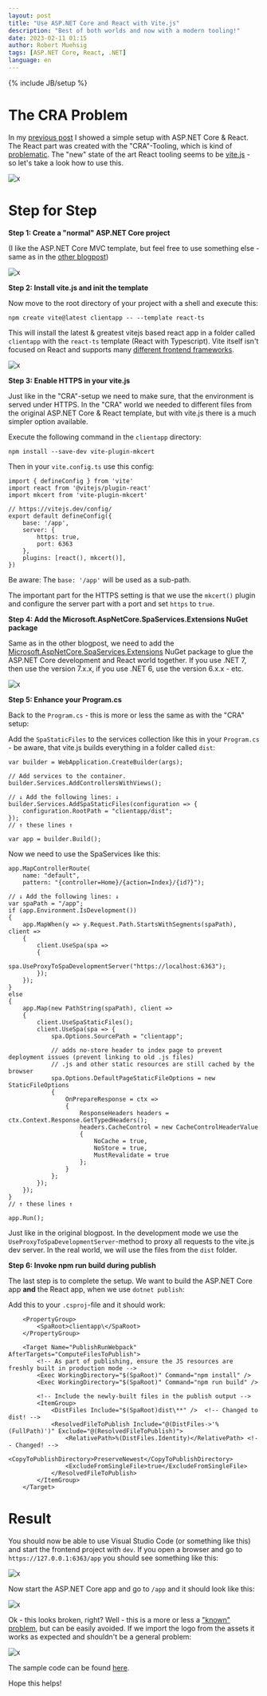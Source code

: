 ```yaml
---
layout: post
title: "Use ASP.NET Core and React with Vite.js"
description: "Best of both worlds and now with a modern tooling!"
date: 2023-02-11 01:15
author: Robert Muehsig
tags: [ASP.NET Core, React, .NET]
language: en
---
```


{% include JB/setup %}

# The CRA Problem

In my [previous post](https://blog.codeinside.eu/2023/01/25/aspnet-core-and-react/) I showed a simple setup with ASP.NET Core & React. The React part was created with the "CRA"-Tooling, which is kind of [problematic](https://twitter.com/t3dotgg/status/1616918838830059520). The "new" state of the art React tooling seems to be [vite.js](https://vitejs.dev/) - so let's take a look how to use this.

![x]({{BASE_PATH}}/assets/md-images/2023-02-11/vitejs.png "Vitejs Logo")

# Step for Step 

__Step 1: Create a "normal" ASP.NET Core project__

(I like the ASP.NET Core MVC template, but feel free to use something else - same as in the [other blogpost](https://blog.codeinside.eu/2023/01/25/aspnet-core-and-react/))

![x]({{BASE_PATH}}/assets/md-images/2023-02-11/step1.png "Step 1: Create a normal ASPNET Core project")

__Step 2: Install vite.js and init the template__

Now move to the root directory of your project with a shell and execute this:

```
npm create vite@latest clientapp -- --template react-ts
```

This will install the latest & greatest vitejs based react app in a folder called `clientapp` with the `react-ts` template (React with Typescript). Vite itself isn't focused on React and supports many [different frontend frameworks](https://vitejs.dev/guide/#trying-vite-online).

![x]({{BASE_PATH}}/assets/md-images/2023-02-11/step2.png "Step 2: Init vitejs")


__Step 3: Enable HTTPS in your vite.js__

Just like in the "CRA"-setup we need to make sure, that the environment is served under HTTPS. In the "CRA" world we needed to different files from the original ASP.NET Core & React template, but with vite.js there is a much simpler option available.

Execute the following command in the `clientapp` directory:

```
npm install --save-dev vite-plugin-mkcert
```

Then in your `vite.config.ts` use this config:

```
import { defineConfig } from 'vite'
import react from '@vitejs/plugin-react'
import mkcert from 'vite-plugin-mkcert'

// https://vitejs.dev/config/
export default defineConfig({
    base: '/app',
    server: {
        https: true,
        port: 6363
    },
    plugins: [react(), mkcert()],
})
```

Be aware: The `base: '/app'` will be used as a sub-path. 

The important part for the HTTPS setting is that we use the `mkcert()` plugin and configure the server part with a port and set `https` to `true`.

__Step 4: Add the Microsoft.AspNetCore.SpaServices.Extensions NuGet package__

Same as in the other blogpost, we need to add the [Microsoft.AspNetCore.SpaServices.Extensions](https://www.nuget.org/packages/Microsoft.AspNetCore.SpaServices.Extensions) NuGet package to glue the ASP.NET Core development and React world together. If you use .NET 7, then use the version 7.x.x, if you use .NET 6, use the version 6.x.x - etc.

![x]({{BASE_PATH}}/assets/md-images/2023-02-11/step4.png "Step 4: Add NuGet Package")

__Step 5: Enhance your Program.cs__ 

Back to the `Program.cs` - this is more or less the same as with the "CRA" setup:

Add the `SpaStaticFiles` to the services collection like this in your `Program.cs` - be aware, that vite.js builds everything in a folder called `dist`:

```
var builder = WebApplication.CreateBuilder(args);

// Add services to the container.
builder.Services.AddControllersWithViews();

// ↓ Add the following lines: ↓
builder.Services.AddSpaStaticFiles(configuration => {
    configuration.RootPath = "clientapp/dist";
});
// ↑ these lines ↑

var app = builder.Build();
```

Now we need to use the SpaServices like this:

```
app.MapControllerRoute(
    name: "default",
    pattern: "{controller=Home}/{action=Index}/{id?}");

// ↓ Add the following lines: ↓
var spaPath = "/app";
if (app.Environment.IsDevelopment())
{
    app.MapWhen(y => y.Request.Path.StartsWithSegments(spaPath), client =>
    {
        client.UseSpa(spa =>
        {
            spa.UseProxyToSpaDevelopmentServer("https://localhost:6363");
        });
    });
}
else
{
    app.Map(new PathString(spaPath), client =>
    {
        client.UseSpaStaticFiles();
        client.UseSpa(spa => {
            spa.Options.SourcePath = "clientapp";

            // adds no-store header to index page to prevent deployment issues (prevent linking to old .js files)
            // .js and other static resources are still cached by the browser
            spa.Options.DefaultPageStaticFileOptions = new StaticFileOptions
            {
                OnPrepareResponse = ctx =>
                {
                    ResponseHeaders headers = ctx.Context.Response.GetTypedHeaders();
                    headers.CacheControl = new CacheControlHeaderValue
                    {
                        NoCache = true,
                        NoStore = true,
                        MustRevalidate = true
                    };
                }
            };
        });
    });
}
// ↑ these lines ↑

app.Run();
```

Just like in the original blogpost. In the development mode we use the `UseProxyToSpaDevelopmentServer`-method to proxy all requests to the vite.js dev server. In the real world, we will use the files from the `dist` folder.

__Step 6: Invoke npm run build during publish__

The last step is to complete the setup. We want to build the ASP.NET Core app __and__ the React app, when we use `dotnet publish`:

Add this to your `.csproj`-file and it should work:

```
	<PropertyGroup>
		<SpaRoot>clientapp\</SpaRoot>
	</PropertyGroup>

	<Target Name="PublishRunWebpack" AfterTargets="ComputeFilesToPublish">
		<!-- As part of publishing, ensure the JS resources are freshly built in production mode -->
		<Exec WorkingDirectory="$(SpaRoot)" Command="npm install" />
		<Exec WorkingDirectory="$(SpaRoot)" Command="npm run build" />

		<!-- Include the newly-built files in the publish output -->
		<ItemGroup>
			<DistFiles Include="$(SpaRoot)dist\**" />  <!-- Changed to dist! -->
			<ResolvedFileToPublish Include="@(DistFiles->'%(FullPath)')" Exclude="@(ResolvedFileToPublish)">
				<RelativePath>%(DistFiles.Identity)</RelativePath> <!-- Changed! -->
				<CopyToPublishDirectory>PreserveNewest</CopyToPublishDirectory>
				<ExcludeFromSingleFile>true</ExcludeFromSingleFile>
			</ResolvedFileToPublish>
		</ItemGroup>
	</Target>
```

# Result 

You should now be able to use Visual Studio Code (or something like this) and start the frontend project with `dev`. If you open a browser and go to `https://127.0.0.1:6363/app` you should see something like this:

![x]({{BASE_PATH}}/assets/md-images/2023-02-11/result-vscode.png "Visual Studio Code Result")

Now start the ASP.NET Core app and go to `/app` and it should look like this:

![x]({{BASE_PATH}}/assets/md-images/2023-02-11/result-vs.png "Visual Studio Result")

Ok - this looks broken, right? Well - this is a more or less a ["known" problem](https://github.com/vitejs/vite/issues/7358), but can be easily avoided. If we import the logo from the assets it works as expected and shouldn't be a general problem:

![x]({{BASE_PATH}}/assets/md-images/2023-02-11/result-fix.png "Fix")

The sample code can be found [here](https://github.com/Code-Inside/Samples/tree/master/2023/reactvideovite/reactvideovite).

Hope this helps! 
